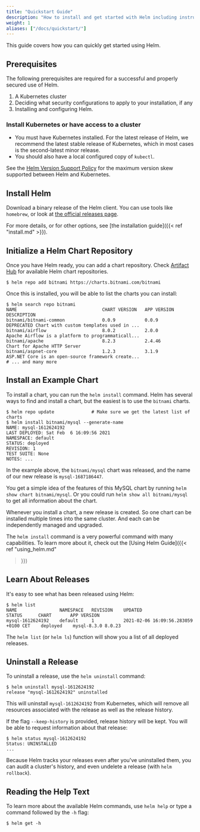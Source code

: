 ```yaml
---
title: "Quickstart Guide"
description: "How to install and get started with Helm including instructions for distros, FAQs, and plugins."
weight: 1
aliases: ["/docs/quickstart/"]
---
```


This guide covers how you can quickly get started using Helm.

## Prerequisites

The following prerequisites are required for a successful and properly secured
use of Helm.

1. A Kubernetes cluster
2. Deciding what security configurations to apply to your installation, if any
3. Installing and configuring Helm.

### Install Kubernetes or have access to a cluster

- You must have Kubernetes installed. For the latest release of Helm, we
  recommend the latest stable release of Kubernetes, which in most cases is the
  second-latest minor release.
- You should also have a local configured copy of `kubectl`.

See the [Helm Version Support Policy](https://helm.sh/docs/topics/version_skew/) for the maximum version skew supported between Helm and Kubernetes.

## Install Helm

Download a binary release of the Helm client. You can use tools like `homebrew`,
or look at [the official releases page](https://github.com/helm/helm/releases).

For more details, or for other options, see [the installation guide]({{< ref
"install.md" >}}).

## Initialize a Helm Chart Repository

Once you have Helm ready, you can add a chart repository. Check [Artifact
Hub](https://artifacthub.io/packages/search?kind=0) for available Helm chart
repositories.

```console
$ helm repo add bitnami https://charts.bitnami.com/bitnami
```

Once this is installed, you will be able to list the charts you can install:

```console
$ helm search repo bitnami
NAME                             	CHART VERSION	APP VERSION  	DESCRIPTION
bitnami/bitnami-common           	0.0.9        	0.0.9        	DEPRECATED Chart with custom templates used in ...
bitnami/airflow                  	8.0.2        	2.0.0        	Apache Airflow is a platform to programmaticall...
bitnami/apache                   	8.2.3        	2.4.46       	Chart for Apache HTTP Server
bitnami/aspnet-core              	1.2.3        	3.1.9        	ASP.NET Core is an open-source framework create...
# ... and many more
```

## Install an Example Chart

To install a chart, you can run the `helm install` command. Helm has several
ways to find and install a chart, but the easiest is to use the `bitnami`
charts.

```console
$ helm repo update              # Make sure we get the latest list of charts
$ helm install bitnami/mysql --generate-name
NAME: mysql-1612624192
LAST DEPLOYED: Sat Feb  6 16:09:56 2021
NAMESPACE: default
STATUS: deployed
REVISION: 1
TEST SUITE: None
NOTES: ...
```

In the example above, the `bitnami/mysql` chart was released, and the name of
our new release is `mysql-1687186447`.

You get a simple idea of the features of this MySQL chart by running `helm show
chart bitnami/mysql`. Or you could run `helm show all bitnami/mysql` to get all
information about the chart.

Whenever you install a chart, a new release is created. So one chart can be
installed multiple times into the same cluster. And each can be independently
managed and upgraded.

The `helm install` command is a very powerful command with many capabilities. To
learn more about it, check out the [Using Helm Guide]({{< ref "using_helm.md"
>}})

## Learn About Releases

It's easy to see what has been released using Helm:

```console
$ helm list
NAME            	NAMESPACE	REVISION	UPDATED                             	STATUS  	CHART      	APP VERSION
mysql-1612624192	default  	1       	2021-02-06 16:09:56.283059 +0100 CET	deployed	mysql-8.3.0	8.0.23
```

The `helm list` (or `helm ls`) function will show you a list of all deployed releases.

## Uninstall a Release

To uninstall a release, use the `helm uninstall` command:

```console
$ helm uninstall mysql-1612624192
release "mysql-1612624192" uninstalled
```

This will uninstall `mysql-1612624192` from Kubernetes, which will remove all
resources associated with the release as well as the release history.

If the flag `--keep-history` is provided, release history will be kept. You will
be able to request information about that release:

```console
$ helm status mysql-1612624192
Status: UNINSTALLED
...
```

Because Helm tracks your releases even after you've uninstalled them, you can
audit a cluster's history, and even undelete a release (with `helm rollback`).

## Reading the Help Text

To learn more about the available Helm commands, use `helm help` or type a
command followed by the `-h` flag:

```console
$ helm get -h
```
